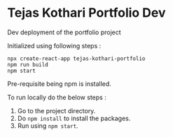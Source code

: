 # Tejas Kothari Portfolio Dev

Dev deployment of the portfolio project

Initialized using following steps :
```
npx create-react-app tejas-kothari-portfolio 
npm run build
npm start
```
Pre-requisite being npm is installed.

To run locally do the below steps :
1. Go to the project directory.
2. Do `npm install` to install the packages.
3. Run using `npm start`.

